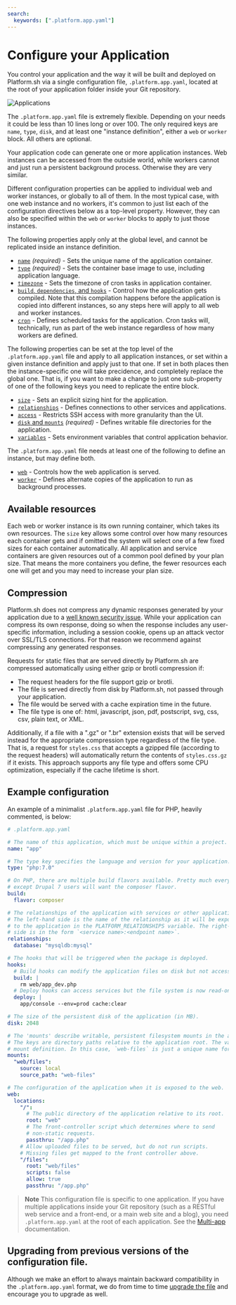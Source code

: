 ```yaml
---
search:
  keywords: [".platform.app.yaml"]
---
```


# Configure your Application

You control your application and the way it will be built and deployed on Platform.sh via a single configuration file, `.platform.app.yaml`, located at the root of your application folder inside your Git repository.

![Applications](/images/config_diagrams/applications.svg)

The `.platform.app.yaml` file is extremely flexible. Depending on your needs it could be less than 10 lines long or over 100. The only required keys are `name`, `type`, `disk`, and at least one "instance definition", either a `web` or `worker` block. All others are optional.

Your application code can generate one or more application instances. Web instances can be accessed from the outside world, while workers cannot and just run a persistent background process. Otherwise they are very similar.

Different configuration properties can be applied to individual web and worker instances, or globally to all of them. In the most typical case, with one web instance and no workers, it's common to just list each of the configuration directives below as a top-level property. However, they can also be specified within the `web` or `worker` blocks to apply to just those instances.

The following properties apply only at the global level, and cannot be replicated inside an instance definition.

- [`name`](/configuration/app/name.md) _(required)_ - Sets the unique name of the application container.
- [`type`](/configuration/app/type.md) _(required)_ - Sets the container base image to use, including application language.
- [`timezone`](/configuration/app/timezone.md) - Sets the timezone of cron tasks in application container.
- [`build`, `dependencies`, and `hooks`](/configuration/app/build.md) - Control how the application gets compiled. Note that this compilation happens before the application is copied into different instances, so any steps here will apply to all web and worker instances.
- [`cron`](/configuration/app/cron.md) - Defines scheduled tasks for the application. Cron tasks will, technically, run as part of the web instance regardless of how many workers are defined.

The following properties can be set at the top level of the `.platform.app.yaml` file and apply to all application instances, or set within a given instance definition and apply just to that one. If set in both places then the instance-specific one will take precidence, and completely replace the global one. That is, if you want to make a change to just one sub-property of one of the following keys you need to replicate the entire block.

- [`size`](/configuration/app/size.md) - Sets an explicit sizing hint for the application.
- [`relationships`](/configuration/app/relationships.md) - Defines connections to other services and applications.
- [`access`](/configuration/app/access.md) - Restricts SSH access with more granularity than the UI.
- [`disk` and `mounts`](/configuration/app/storage.md) _(required)_ - Defines writable file directories for the application.
- [`variables`](/configuration/app/variables.md) - Sets environment variables that control application behavior.

The `.platform.app.yaml` file needs at least one of the following to define an instance, but may define both.

- [`web`](/configuration/app/web.md) - Controls how the web application is served.
- [`worker`](/configuration/app/workers.md) - Defines alternate copies of the application to run as background processes.

## Available resources

Each web or worker instance is its own running container, which takes its own resources. The `size` key allows some control over how many resources each container gets and if omitted the system will select one of a few fixed sizes for each container automatically. All application and service containers are given resources out of a common pool defined by your plan size. That means the more containers you define, the fewer resources each one will get and you may need to increase your plan size.

## Compression

Platform.sh does not compress any dynamic responses generated by your application due to a [well known security issue](https://en.wikipedia.org/wiki/BREACH_%28security_exploit%29). While your application can compress its own response, doing so when the response includes any user-specific information, including a session cookie, opens up an attack vector over SSL/TLS connections. For that reason we recommend against compressing any generated responses.

Requests for static files that are served directly by Platform.sh are compressed automatically using either gzip or brotli compression if:

- The request headers for the file support gzip or brotli.
- The file is served directly from disk by Platform.sh, not passed through your application.
- The file would be served with a cache expiration time in the future.
- The file type is one of: html, javascript, json, pdf, postscript, svg, css, csv, plain text, or XML.

Additionally, if a file with a ".gz" or ".br" extension exists that will be served instead for the appropriate compression type regardless of the file type. That is, a request for `styles.css` that accepts a gzipped file (according to the request headers) will automatically return the contents of `styles.css.gz` if it exists. This approach supports any file type and offers some CPU optimization, especially if the cache lifetime is short.

## Example configuration

An example of a minimalist `.platform.app.yaml` file for PHP, heavily commented, is below:

```yaml
# .platform.app.yaml

# The name of this application, which must be unique within a project.
name: "app"

# The type key specifies the language and version for your application.
type: "php:7.0"

# On PHP, there are multiple build flavors available. Pretty much everyone
# except Drupal 7 users will want the composer flavor.
build:
  flavor: composer

# The relationships of the application with services or other applications.
# The left-hand side is the name of the relationship as it will be exposed
# to the application in the PLATFORM_RELATIONSHIPS variable. The right-hand
# side is in the form `<service name>:<endpoint name>`.
relationships:
  database: "mysqldb:mysql"

# The hooks that will be triggered when the package is deployed.
hooks:
  # Build hooks can modify the application files on disk but not access any services like databases.
  build: |
    rm web/app_dev.php
  # Deploy hooks can access services but the file system is now read-only.
  deploy: |
    app/console --env=prod cache:clear

# The size of the persistent disk of the application (in MB).
disk: 2048

# The 'mounts' describe writable, persistent filesystem mounts in the application.
# The keys are directory paths relative to the application root. The values are a
# mount definition. In this case, `web-files` is just a unique name for the mount.
mounts:
  "web/files":
    source: local
    source_path: "web-files"

# The configuration of the application when it is exposed to the web.
web:
  locations:
    "/":
      # The public directory of the application relative to its root.
      root: "web"
      # The front-controller script which determines where to send
      # non-static requests.
      passthru: "/app.php"
    # Allow uploaded files to be served, but do not run scripts.
    # Missing files get mapped to the front controller above.
    "/files":
      root: "web/files"
      scripts: false
      allow: true
      passthru: "/app.php"
```

> **Note**
> This configuration file is specific to one application. If you have multiple applications inside your Git repository (such as a RESTful web service and a front-end, or a main web site and a blog), you need `.platform.app.yaml` at the root of each application. See the [Multi-app](/configuration/app/multi-app.md) documentation.

## Upgrading from previous versions of the configuration file.

Although we make an effort to always maintain backward compatibility in the `.platform.app.yaml` format, we do from time to time [upgrade the file](/configuration/app/upgrading.md) and encourage you to upgrade as well.
